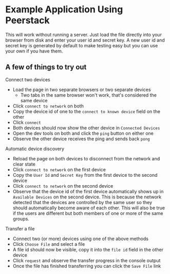 # Example Application Using Peerstack

This will work without running a server.  Just load the file directly into your browser from disk and enter your user id and secret key.  A new user id and secret key is generated by default to make testing easy but you can use your own if you have them.

## A few of things to try out

Connect two devices
- Load the page in two separate browsers or two separate devices 
  - Two tabs in the same browser won't work, that's considered the same device
- Click `connect to network` on both
- Copy the device id of one to the `connect to known device` field on the other
- Click `connect`
- Both devices should now show the other device in `Connected Devices`
- Open the dev tools on both and click the `ping` button on either one
- Observe the other device receives the ping and sends back `pong`

Automatic device discovery
- Reload the page on both devices to disconnect from the network and clear state
- Click `connect to network` on the first device
- Copy the `User Id` and `Secret Key` from the first device to the second device
- Click `connect to network` on the second device
- Observe that the device id of the first device automatically shows up in `Available Devices` on the second device.  This is because the network detected that the devices are controlled by the same user so they should automatically become aware of each other.  This will also be true if the users are different but both members of one or more of the same groups.

Transfer a file
- Connect two (or more) devices using one of the above methods
- Click `Choose File` and select a file
- A file id should now be visible, copy it into the `file id` field in the other device
- Click `request` and observe the transfer progress in the console output
- Once the file has finished transferring you can click the `Save File` link
